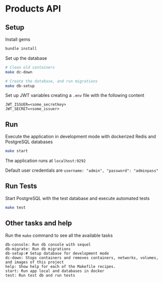 # Products API

## Setup

Install gems

```bash
bundle install
```

Set up the database

```bash
# Clean old containers
make dc-down

# Create the database, and run migrations
make db-setup
```

Set up JWT variables creating a `.env` file with the following content

```
JWT_ISSUER=<some_secretkey>
JWT_SECRET=<some_issuer>
```

## Run

Execute the application in development mode with dockerized Redis and PostgreSQL databases

```bash
make start
```

The application runs at `localhost:9292`

Default user credentials are `username: "admin", "password": "adminpass"`

## Run Tests

Start PostgreSQL with the test database and execute automated tests

```bash
make test
```

## Other tasks and help

Run the `make` command to see all the available tasks

```
db-console: Run db console with sequel
db-migrate: Run db migrations
db-setup:# Setup database for development mode
dc-down: Stops containers and removes containers, networks, volumes, and images of this project
help: Show help for each of the Makefile recipes.
start: Run app local and databases in docker
test: Run test db and run tests
```
